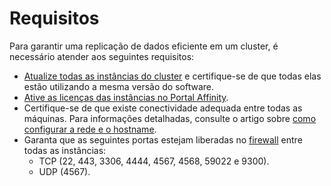 # Requisitos

Para garantir uma replicação de dados eficiente em um cluster, é necessário atender aos seguintes requisitos:

* [Atualize todas as instâncias do cluster](/v4/docs/pt/installation-how-to-update-cluster) e certifique-se de que todas elas estão utilizando a mesma versão do software. 
* [Ative as licenças das instâncias no Portal Affinity](/v4/docs/pt/installation-how-to-activate-the-senhasegura-license).
*  Certifique-se de que existe conectividade adequada entre todas as máquinas. Para informações detalhadas, consulte o artigo sobre [como configurar a rede e o hostname](/v4/docs/pt/installation-how-to-set-up-the-network-and-change-the-hostname).
* Garanta que as seguintes portas estejam liberadas no [firewall](/v4/docs/pt/installation-firewall-rules) entre todas as instâncias:
    * TCP (22, 443, 3306, 4444, 4567, 4568, 59022 e 9300).
    * UDP (4567).
